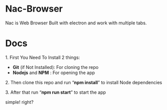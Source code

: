 # Nac-Browser
Nac is Web Browser Built with electron and work with multiple tabs.
# Docs
<p>1. First You Need To Install 2 things:</p>
<ul>
  <li><b>Git</b> (if Not Installed): For cloning the repo</li>
  <li><b>Nodejs</b> and <b>NPM</b>  : For opening the app</li>
</ul>
 <p>2. Then clone this repo and run <q><b>npm install</b></q> to install Node dependencies</p>
<p> 3. After that run <q><b>npm run start</b></q> to start the app</p>
 simple! right?

